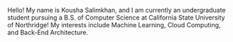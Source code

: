 Hello! My name is Kousha Salimkhan, and I am currently an undergraduate student pursuing a B.S. of Computer Science at California State University of Northridge! My interests include Machine Learning, Cloud Computing, and Back-End Architecture.
